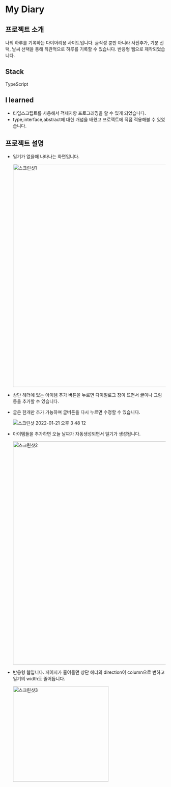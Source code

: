 # My Diary

## 프로젝트 소개

나의 하루를 기록하는 다이어리용 사이트입니다.
글작성 뿐만 아니라 사진추가, 기분 선택, 날씨 선택을 통해 직관적으로 하루를 기록할 수 있습니다.
반응형 웹으로 제작되었습니다.

## Stack

TypeScript

## I learned

- 타입스크립트를 사용해서 객체지향 프로그래밍을 할 수 있게 되었습니다.
- type,interface,abstract에 대한 개념을 배웠고 프로젝트에 직접 적용해볼 수 있었습니다.

## 프로젝트 설명

- 일기가 없을때 나타나는 화면입니다.

  <img width="700" alt="스크린샷1" src="https://user-images.githubusercontent.com/48446896/150479528-cedf0629-ad9f-4524-8712-8ac212cba601.png">

- 상단 헤더에 있는 아이템 추가 버튼을 누르면 다이얼로그 창이 뜨면서 글이나 그림등을 추가할 수 있습니다.
- 글은 한개만 추가 가능하며 글버튼을 다시 누르면 수정할 수 있습니다.

  ![스크린샷 2022-01-21 오후 3 48 12](https://user-images.githubusercontent.com/48446896/150480054-2b74df5a-215c-49fb-a0df-caee9688e55c.png)

- 아이템들을 추가하면 오늘 날짜가 자동생성되면서 일기가 생성됩니다.

  <img width="700" alt="스크린샷2" src="https://user-images.githubusercontent.com/48446896/150479108-e81ab23f-5111-4872-b2a2-693ffb37db17.png">

- 반응형 웹입니다. 페이지가 줄어들면 상단 헤더의 direction이 column으로 변하고 일기의 width도 줄어듭니다.

  <img width="300" alt="스크린샷3" src="https://user-images.githubusercontent.com/48446896/150481437-644df88d-bde8-48db-8a3e-181b04c36ce0.png">
